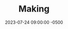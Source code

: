 ---
date: 2023-07-24 09:00:00 -0500
title: "Making"
summary: "Learn to incorporate \"serious play\" in your designs"
guide: hcd-design-operations
primary_image: hcd-design-operations
---